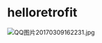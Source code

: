 # helloretrofit
![QQ图片20170309162231.jpg](http://upload-images.jianshu.io/upload_images/5057999-ecff100bf60e06a0.jpg?imageMogr2/auto-orient/strip%7CimageView2/2/w/1240)
